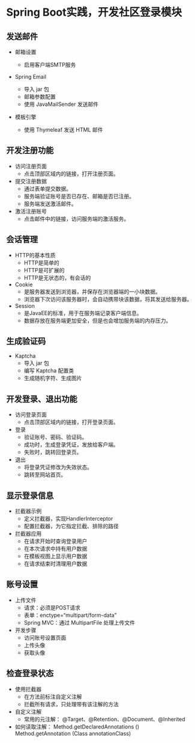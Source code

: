 # Spring Boot实践，开发社区登录模块

## 发送邮件

* 邮箱设置
  * 启用客户端SMTP服务

* Spring Email
  * 导入 jar 包
  * 邮箱参数配置
  * 使用 JavaMailSender 发送邮件
* 模板引擎
  * 使用 Thymeleaf 发送 HTML 邮件

## 开发注册功能

* 访问注册页面
  * 点击顶部区域内的链接，打开注册页面。
* 提交注册数据
  * 通过表单提交数据。
  * 服务端验证账号是否已存在、邮箱是否已注册。
  * 服务端发送激活邮件。
* 激活注册账号
  * 点击邮件中的链接，访问服务端的激活服务。

## 会话管理

* HTTP的基本性质
  * HTTP是简单的
  * HTTP是可扩展的
  * HTTP是无状态的，有会话的
* Cookie
  * 是服务器发送到浏览器，并保存在浏览器端的一小块数据。
  * 浏览器下次访问该服务器时，会自动携带块该数据，将其发送给服务器。
* Session
  * 是JavaEE的标准，用于在服务端记录客户端信息。
  * 数据存放在服务端更加安全，但是也会增加服务端的内存压力。

## 生成验证码

* Kaptcha
  * 导入 jar 包
  * 编写 Kaptcha 配置类
  * 生成随机字符、生成图片

## 开发登录、退出功能

* 访问登录页面
  * 点击顶部区域内的链接，打开登录页面。
* 登录
  * 验证账号、密码、验证码。
  * 成功时，生成登录凭证，发放给客户端。
  * 失败时，跳转回登录页。
* 退出
  * 将登录凭证修改为失效状态。
  * 跳转至网站首页。

## 显示登录信息

* 拦截器示例
  * 定义拦截器，实现HandlerInterceptor
  * 配置拦截器，为它指定拦截、排除的路径
* 拦截器应用
  * 在请求开始时查询登录用户
  * 在本次请求中持有用户数据
  * 在模板视图上显示用户数据
  * 在请求结束时清理用户数据

## 账号设置

* 上传文件
  * 请求：必须是POST请求
  * 表单：enctype=“multipart/form-data”
  * Spring MVC：通过 MultipartFile 处理上传文件
* 开发步骤
  * 访问账号设置页面
  * 上传头像
  * 获取头像

## 检查登录状态

* 使用拦截器
  * 在方法前标注自定义注解
  * 拦截所有请求，只处理带有该注解的方法
* 自定义注解
  * 常用的元注解：
    @Target、@Retention、@Document、@Inherited
* 如何读取注解：
  Method.getDeclaredAnnotations ()
  Method.getAnnotation (Class<T> annotationClass)











